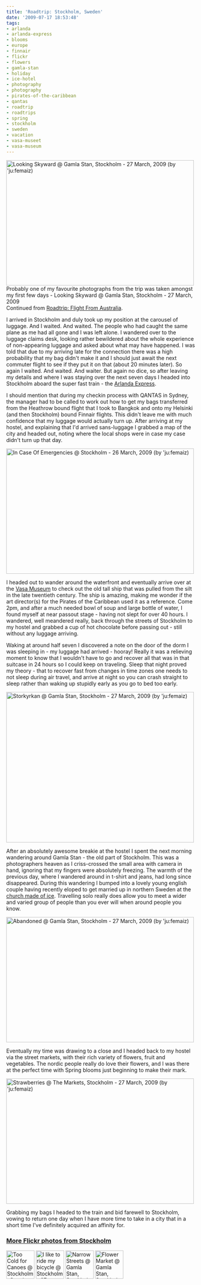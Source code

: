 ```yaml
---
title: 'Roadtrip: Stockholm, Sweden'
date: '2009-07-17 18:53:48'
tags:
- arlanda
- arlanda-express
- blooms
- europe
- finnair
- flickr
- flowers
- gamla-stan
- holiday
- ice-hotel
- photography
- photography
- pirates-of-the-caribbean
- qantas
- roadtrip
- roadtrips
- spring
- stockholm
- sweden
- vacation
- vasa-museet
- vasa-museum
---
```


<div class="image"><a href="http://www.flickr.com/photos/jufemaiz/3401457055/" title="Looking Skyward @ Gamla Stan, Stockholm - 27 March, 2009 (by 'ju:femaiz)"><img src="http://farm4.static.flickr.com/3541/3401457055_92ce278967.jpg" title="Looking Skyward @ Gamla Stan, Stockholm - 27 March, 2009 (by 'ju:femaiz)" alt="Looking Skyward @ Gamla Stan, Stockholm - 27 March, 2009 (by 'ju:femaiz)" width="500" height="333" /></a></div>
<div class="caption">Probably one of my favourite photographs from the trip was taken amongst my first few days - Looking Skyward @ Gamla Stan, Stockholm - 27 March, 2009</div>
Continued from <a href="http://euphemize.net/blog/archives/2009/05/13/roadtrip-flight-from-australia/">Roadtrip: Flight From Australia</a>.

I arrived in Stockholm and duly took up my position at the carousel of luggage. And I waited. And waited. The people who had caught the same plane as me had all gone and I was left alone. I wandered over to the luggage claims desk, looking rather bewildered about the whole experience of non-appearing luggage and asked about what may have happened. I was told that due to my arriving late for the connection there was a high probability that my bag didn't make it and I should just await the next commuter flight to see if they put it on that (about 20 minutes later). So again I waited. And waited. And waiter. But again no dice, so after leaving my details and where I was staying over the next seven days I headed into Stockholm aboard the super fast train - the <a href="http://www.arlandaexpress.com/">Arlanda Express</a>.

<!--more-->

I should mention that during my checkin process with QANTAS in Sydney, the manager had to be called to work out how to get my bags transferred from the Heathrow bound flight that I took to Bangkok and onto my Helsinki (and then Stockholm) bound Finnair flights. This didn't leave me with much confidence that my luggage would actually turn up. After arriving at my hostel, and explaining that I'd arrived sans-luggage I grabbed a map of the city and headed out, noting where the local shops were in case my case didn't turn up that day.

<div class="image"><a href="http://www.flickr.com/photos/jufemaiz/3401397793/" title="In Case Of Emergencies @ Stockholm - 26 March, 2009 (by 'ju:femaiz)"><img src="http://farm4.static.flickr.com/3611/3401397793_4835c95ebd.jpg" title="In Case Of Emergencies @ Stockholm - 26 March, 2009 (by 'ju:femaiz)" alt="In Case Of Emergencies @ Stockholm - 26 March, 2009 (by 'ju:femaiz)" width="500" height="333" /></a></div>

I headed out to wander around the waterfront and eventually arrive over at the <a href="http://www.vasamuseet.se">Vasa Museum</a> to check out the old tall ship that was pulled from the silt in the late twentieth century. The ship is amazing, making me wonder if the art director(s) for the Pirates of the Caribbean used it as a reference. Come 2pm, and after a much needed bowl of soup and large bottle of water, I found myself at near passout stage - having not slept for over 40 hours. I wandered, well meandered really, back through the streets of Stockholm to my hostel and grabbed a cup of hot chocolate before passing out - still without any luggage arriving.

Waking at around half seven I discovered a note on the door of the dorm I was sleeping in - my luggage had arrived - hooray! Really it was a relieving moment to know that I wouldn't have to go and recover all that was in that suitcase in 24 hours so I could keep on traveling. Sleep that night proved my theory - that to recover fast from changes in time zones one needs to not sleep during air travel, and arrive at night so you can crash straight to sleep rather than waking up stupidly early as you go to bed too early.

<div class="image"><a href="http://www.flickr.com/photos/jufemaiz/3399117087/" title="Storkyrkan @ Gamla Stan, Stockholm - 27 March, 2009 (by 'ju:femaiz)"><img src="http://farm4.static.flickr.com/3418/3399117087_50da5b716c.jpg" title="Storkyrkan @ Gamla Stan, Stockholm - 27 March, 2009 (by 'ju:femaiz)" alt="Storkyrkan @ Gamla Stan, Stockholm - 27 March, 2009 (by 'ju:femaiz)" width="500" height="400" /></a></div>

After an absolutely awesome breakie at the hostel I spent the next morning wandering around Gamla Stan - the old part of Stockholm. This was a photographers heaven as I criss-crossed the small area with camera in hand, ignoring that my fingers were absolutely freezing. The warmth of the previous day, where I wandered around in t-shirt and jeans, had long since disappeared. During this wandering I bumped into a lovely young english couple having recently eloped to get married up in northern Sweden at the <a href="http://www.icehotel.com/Winter/Icehotel/Ice_church/">church made of ice</a>. Travelling solo really does allow you to meet a wider and varied group of people than you ever will when around people you know.

<div class="image"><a href="http://www.flickr.com/photos/jufemaiz/3399944608/" title="Abandoned @ Gamla Stan, Stockholm - 27 March, 2009 (by 'ju:femaiz)"><img src="http://farm4.static.flickr.com/3456/3399944608_7837f77298.jpg" title="Abandoned @ Gamla Stan, Stockholm - 27 March, 2009 (by 'ju:femaiz)" alt="Abandoned @ Gamla Stan, Stockholm - 27 March, 2009 (by 'ju:femaiz)" width="500" height="333" /></a></div>

Eventually my time was drawing to a close and I headed back to my hostel via the street markets, with their rich variety of flowers, fruit and vegetables. The nordic people really do love their flowers, and I was there at the perfect time with Spring blooms just beginning to make their mark.

<div class="image"><a href="http://www.flickr.com/photos/jufemaiz/3399167563/" title="Strawberries @ The Markets, Stockholm - 27 March, 2009 (by 'ju:femaiz)"><img src="http://farm4.static.flickr.com/3463/3399167563_17cc8d39a3.jpg" title="Strawberries @ The Markets, Stockholm - 27 March, 2009 (by 'ju:femaiz)" alt="Strawberries @ The Markets, Stockholm - 27 March, 2009 (by 'ju:femaiz)" width="500" height="333" /></a></div>

Grabbing my bags I headed to the train and bid farewell to Stockholm, vowing to return one day when I have more time to take in a city that in a short time I've definitely acquired an affinity for.

<h3><a href="http://www.flickr.com/photos/jufemaiz/tags/stockholm/">More Flickr photos from Stockholm</a></h3>

<div class="image"><a href="http://www.flickr.com/photos/jufemaiz/3397720315/" title="Too Cold for Canoes @ Stockholm, Sweden - 26th March, 2009 (by 'ju:femaiz)"><img src="http://farm4.static.flickr.com/3639/3397720315_1d461d6591_s.jpg" title="Too Cold for Canoes @ Stockholm, Sweden - 26th March, 2009 (by 'ju:femaiz)" alt="Too Cold for Canoes @ Stockholm, Sweden - 26th March, 2009 (by 'ju:femaiz)" width="75" height="75" /></a> <a href="http://www.flickr.com/photos/jufemaiz/3401442539/" title="I like to ride my bicycle @ Stockholm - 27 March, 2009 (by 'ju:femaiz)"><img src="http://farm4.static.flickr.com/3442/3401442539_04d83d2b41_s.jpg" title="I like to ride my bicycle @ Stockholm - 27 March, 2009 (by 'ju:femaiz)" alt="I like to ride my bicycle @ Stockholm - 27 March, 2009 (by 'ju:femaiz)" width="75" height="75" /></a> <a href="http://www.flickr.com/photos/jufemaiz/3444678481/" title="Narrow Streets @ Gamla Stan, Stockholm - 27 March, 2009 (by 'ju:femaiz)"><img src="http://farm4.static.flickr.com/3612/3444678481_cd83d6b8b5_s.jpg" title="Narrow Streets @ Gamla Stan, Stockholm - 27 March, 2009 (by 'ju:femaiz)" alt="Narrow Streets @ Gamla Stan, Stockholm - 27 March, 2009 (by 'ju:femaiz)" width="75" height="75" /></a> <a href="http://www.flickr.com/photos/jufemaiz/3445505018/" title="Flower Market @ Gamla Stan, Stockholm - 27 March, 2009 (by 'ju:femaiz)"><img src="http://farm4.static.flickr.com/3606/3445505018_1fd75de19f_s.jpg" title="Flower Market @ Gamla Stan, Stockholm - 27 March, 2009 (by 'ju:femaiz)" alt="Flower Market @ Gamla Stan, Stockholm - 27 March, 2009 (by 'ju:femaiz)" width="75" height="75" /></a> </div>
